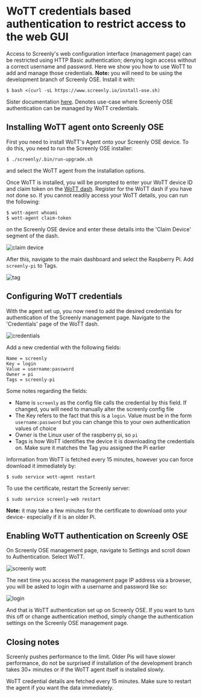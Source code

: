 # WoTT credentials based authentication to restrict access to the web GUI

Access to Screenly's web configuration interface (management page) can be restricted using HTTP Basic authentication; denying login access without a correct username and password. Here we show you how to use WoTT to add and manage those credentials.
**Note:** you will need to be using the development branch of Screenly OSE. Install it with:
```
$ bash <(curl -sL https://www.screenly.io/install-ose.sh)
```

Sister documentation [here](https://github.com/WoTTsecurity/agent/tree/master/docs/examples/screenly). Denotes use-case where Screenly OSE authentication can be managed by WoTT credentials.

## Installing WoTT agent onto Screenly OSE 

First you need to install WoTT's Agent onto your Screenly OSE device. To do this, you need to run the Screenly OSE installer:

```
$ ./screenly/.bin/run-upgrade.sh
```

and select the WoTT agent from the installation options.

Once WoTT is installed, you will be prompted to enter your WoTT device ID and claim token on the [WoTT dash](https://dash.wott.io). Register for the WoTT dash if you have not done so. If you cannot readily access your WoTT details, you can run the following:
```
$ wott-agent whoami
$ wott-agent claim-token
```
on the Screenly OSE device and enter these details into the 'Claim Device' segment of the dash.

![claim device](https://github.com/AlbertoLopSie/screenly-ose/blob/master/docs/images/claim-device.png)

After this, navigate to the main dashboard and select the Raspberry Pi. Add `screenly-pi` to Tags.

![tag](https://github.com/AlbertoLopSie/screenly-ose/blob/master/docs/images/tag.png)

## Configuring WoTT credentials

With the agent set up, you now need to add the desired credentials for authentication of the Screenly management page. 
Navigate to the 'Credentials' page of the WoTT dash.

![credentials](https://github.com/AlbertoLopSie/screenly-ose/blob/master/docs/images/credentials.png)

Add a new credential with the following fields:

```
Name = screenly
Key = login
Value = username:password
Owner = pi
Tags = screenly-pi
```

Some notes regarding the fields:

- Name is `screenly` as the config file calls the credential by this field. If changed, you will need to manually alter the screenly config file
-  The Key refers to the fact that this is a `login`. Value must be in the form `username:password` but you can change this to your own authentication values of choice
- Owner is the Linux user of the raspberry pi, so `pi` 
- Tags is how WoTT identifies the device it is downloading the credentials on. Make sure it matches the Tag you assigned the Pi earlier

Information from WoTT is fetched every 15 minutes, however you can force download it immediately by: 

```
$ sudo service wott-agent restart
```

To use the certificate, restart the Screenly server:

```
$ sudo service screenly-web restart
```

**Note:** it may take a few minutes for the certificate to download onto your device- especially if it is an older Pi.

## Enabling WoTT authentication on Screenly OSE

On Screenly OSE management page, navigate to Settings and scroll down to Authentication. Select WoTT.

![screenly wott](https://github.com/AlbertoLopSie/screenly-ose/blob/master/docs/images/screenly-wott.png)

The next time you access the management page IP address via a browser, you will be asked to login with a username and password like so:

![login](https://github.com/AlbertoLopSie/screenly-ose/blob/master/docs/images/screenly-chrome.png)

And that is WoTT authentication set up on Screenly OSE. If you want to turn this off or change authentication method, simply change the authentication settings on the Screenly OSE management page.

## Closing notes 

Screenly pushes performance to the limit. Older Pis will have slower performance, do not be surprised if installation of the development branch takes 30+ minutes or if the WoTT agent itself is installed slowly.

WoTT credential details are fetched every 15 minutes. Make sure to restart the agent if you want the data immediately.
